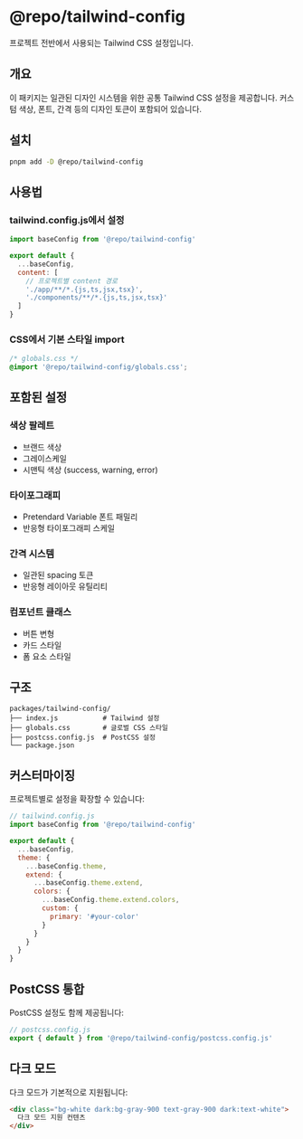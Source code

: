 # @repo/tailwind-config

프로젝트 전반에서 사용되는 Tailwind CSS 설정입니다.

## 개요

이 패키지는 일관된 디자인 시스템을 위한 공통 Tailwind CSS 설정을 제공합니다. 커스텀 색상, 폰트, 간격 등의 디자인 토큰이 포함되어 있습니다.

## 설치

```bash
pnpm add -D @repo/tailwind-config
```

## 사용법

### tailwind.config.js에서 설정

```javascript
import baseConfig from '@repo/tailwind-config'

export default {
  ...baseConfig,
  content: [
    // 프로젝트별 content 경로
    './app/**/*.{js,ts,jsx,tsx}',
    './components/**/*.{js,ts,jsx,tsx}'
  ]
}
```

### CSS에서 기본 스타일 import

```css
/* globals.css */
@import '@repo/tailwind-config/globals.css';
```

## 포함된 설정

### 색상 팔레트
- 브랜드 색상
- 그레이스케일
- 시맨틱 색상 (success, warning, error)

### 타이포그래피
- Pretendard Variable 폰트 패밀리
- 반응형 타이포그래피 스케일

### 간격 시스템
- 일관된 spacing 토큰
- 반응형 레이아웃 유틸리티

### 컴포넌트 클래스
- 버튼 변형
- 카드 스타일
- 폼 요소 스타일

## 구조

```text
packages/tailwind-config/
├── index.js           # Tailwind 설정
├── globals.css        # 글로벌 CSS 스타일
├── postcss.config.js  # PostCSS 설정
└── package.json
```

## 커스터마이징

프로젝트별로 설정을 확장할 수 있습니다:

```javascript
// tailwind.config.js
import baseConfig from '@repo/tailwind-config'

export default {
  ...baseConfig,
  theme: {
    ...baseConfig.theme,
    extend: {
      ...baseConfig.theme.extend,
      colors: {
        ...baseConfig.theme.extend.colors,
        custom: {
          primary: '#your-color'
        }
      }
    }
  }
}
```

## PostCSS 통합

PostCSS 설정도 함께 제공됩니다:

```javascript
// postcss.config.js
export { default } from '@repo/tailwind-config/postcss.config.js'
```

## 다크 모드

다크 모드가 기본적으로 지원됩니다:

```html
<div class="bg-white dark:bg-gray-900 text-gray-900 dark:text-white">
  다크 모드 지원 컨텐츠
</div>
```
